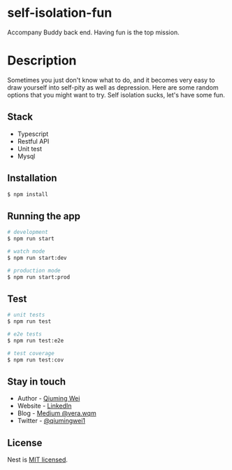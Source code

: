 # self-isolation-fun
Accompany Buddy back end.
Having fun is the top mission.

# Description
Sometimes you just don't know what to do, and it becomes very easy to draw yourself into self-pity as well as depression. Here are some random options that you might want to try. Self isolation sucks, let's have some fun.

## Stack
- Typescript
- Restful API
- Unit test
- Mysql

## Installation

```bash
$ npm install
```

## Running the app

```bash
# development
$ npm run start

# watch mode
$ npm run start:dev

# production mode
$ npm run start:prod
```

## Test

```bash
# unit tests
$ npm run test

# e2e tests
$ npm run test:e2e

# test coverage
$ npm run test:cov
```

## Stay in touch

- Author - [Qiuming Wei](https://www.linkedin.com/in/vera-wei-05a873a7/)
- Website - [LinkedIn](https://www.linkedin.com/in/vera-wei-05a873a7/)
- Blog - [Medium @vera.wqm](https://medium.com/@vera.wqm)
- Twitter - [@qiumingwei1](https://twitter.com/qiumingwei1)

## License

  Nest is [MIT licensed](LICENSE).
